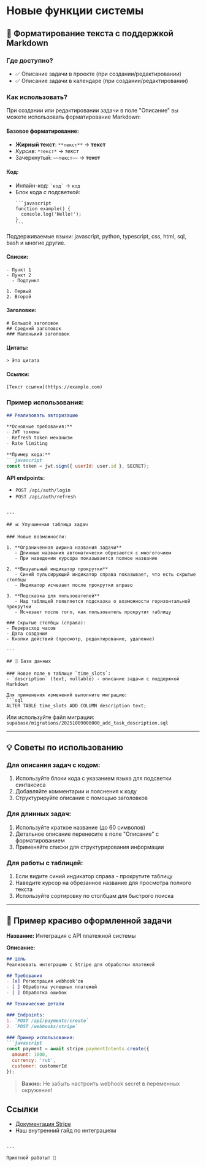 # Новые функции системы

## 🎨 Форматирование текста с поддержкой Markdown

### Где доступно?
- ✅ Описание задачи в проекте (при создании/редактировании)
- ✅ Описание задачи в календаре (при создании/редактировании)

### Как использовать?

При создании или редактировании задачи в поле "Описание" вы можете использовать форматирование Markdown:

#### Базовое форматирование:
- **Жирный текст**: `**текст**` → **текст**
- *Курсив*: `*текст*` → *текст*
- Зачеркнутый: `~~текст~~` → ~~текст~~

#### Код:
- Инлайн-код: `` `код` `` → `код`
- Блок кода с подсветкой:
  ````
  ```javascript
  function example() {
    console.log('Hello!');
  }
  ```
  ````

Поддерживаемые языки: javascript, python, typescript, css, html, sql, bash и многие другие.

#### Списки:
```
- Пункт 1
- Пункт 2
  - Подпункт

1. Первый
2. Второй
```

#### Заголовки:
```
# Большой заголовок
## Средний заголовок
### Маленький заголовок
```

#### Цитаты:
```
> Это цитата
```

#### Ссылки:
```
[Текст ссылки](https://example.com)
```

### Пример использования:

```markdown
## Реализовать авторизацию

**Основные требования:**
- JWT токены
- Refresh token механизм
- Rate limiting

**Пример кода:**
```javascript
const token = jwt.sign({ userId: user.id }, SECRET);
```

**API endpoints:**
- `POST /api/auth/login`
- `POST /api/auth/refresh`
```

---

## 📊 Улучшенная таблица задач

### Новые возможности:

1. **Ограниченная ширина названия задачи** 
   - Длинные названия автоматически обрезаются с многоточием
   - При наведении курсора показывается полное название

2. **Визуальный индикатор прокрутки**
   - Синий пульсирующий индикатор справа показывает, что есть скрытые столбцы
   - Индикатор исчезает после прокрутки вправо

3. **Подсказка для пользователей**
   - Над таблицей появляется подсказка о возможности горизонтальной прокрутки
   - Исчезает после того, как пользователь прокрутит таблицу

### Скрытые столбцы (справа):
- Перерасход часов
- Дата создания
- Кнопки действий (просмотр, редактирование, удаление)

---

## 🗄️ База данных

### Новое поле в таблице `time_slots`:
- `description` (text, nullable) - описание задачи с поддержкой Markdown

Для применения изменений выполните миграцию:
```sql
ALTER TABLE time_slots ADD COLUMN description text;
```

Или используйте файл миграции: `supabase/migrations/20251009000000_add_task_description.sql`

---

## 💡 Советы по использованию

### Для описания задач с кодом:
1. Используйте блоки кода с указанием языка для подсветки синтаксиса
2. Добавляйте комментарии и пояснения к коду
3. Структурируйте описание с помощью заголовков

### Для длинных задач:
1. Используйте краткое название (до 60 символов)
2. Детальное описание перенесите в поле "Описание" с форматированием
3. Применяйте списки для структурирования информации

### Для работы с таблицей:
1. Если видите синий индикатор справа - прокрутите таблицу
2. Наведите курсор на обрезанное название для просмотра полного текста
3. Используйте сортировку по столбцам для быстрого поиска

---

## 📝 Пример красиво оформленной задачи

**Название:** Интеграция с API платежной системы

**Описание:**
```markdown
## Цель
Реализовать интеграцию с Stripe для обработки платежей

## Требования
- [x] Регистрация webhook'ов
- [ ] Обработка успешных платежей
- [ ] Обработка ошибок

## Технические детали

### Endpoints:
1. `POST /api/payments/create`
2. `POST /webhooks/stripe`

### Пример использования:
```javascript
const payment = await stripe.paymentIntents.create({
  amount: 1000,
  currency: 'rub',
  customer: customerId
});
```

> **Важно:** Не забыть настроить webhook secret в переменных окружения!

## Ссылки
- [Документация Stripe](https://stripe.com/docs)
- Наш внутренний гайд по интеграциям
```

---

Приятной работы! 🚀

